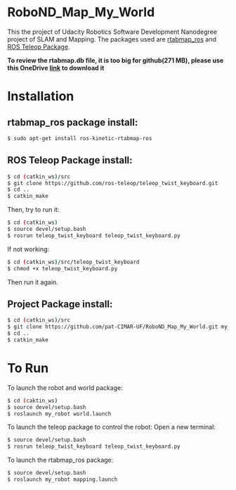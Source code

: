 # RoboND_Map_My_World
 
This the project of Udacity Robotics Software Development Nanodegree project of SLAM and Mapping. The packages used are [rtabmap_ros](http://wiki.ros.org/rtabmap_ros) and [ROS Teleop Package](https://github.com/ros-teleop/teleop_twist_keyboard).

**To review the rtabmap.db file, it is too big for github(271 MB), please use this OneDrive [link](https://uflorida-my.sharepoint.com/:u:/g/personal/wangyiqun_ufl_edu/EUbxcCs4OJBOrA978pFLavYBK5Rc41N_vap1-2NlUlknXw?e=80PlKr) to download it**

# Installation

## rtabmap_ros package install:
```bash
$ sudo apt-get install ros-kinetic-rtabmap-ros
```

## ROS Teleop Package install:
```bash
$ cd (catkin_ws)/src
$ git clone https://github.com/ros-teleop/teleop_twist_keyboard.git
$ cd ..
$ catkin_make
```
Then, try to run it:
```bash
$ cd (catkin_ws)
$ source devel/setup.bash
$ rosrun teleop_twist_keyboard teleop_twist_keyboard.py
```
If not working:
```bash
$ cd (catkin_ws)/src/teleop_twist_keyboard
$ chmod +x teleop_twist_keyboard.py
```
Then run it again.

## Project Package install:
```bash
$ cd (catkin_ws)/src
$ git clone https://github.com/pat-CIMAR-UF/RoboND_Map_My_World.git my_robot
$ cd ..
$ catkin_make
```

# To Run
To launch the robot and world package:
```bash
$ cd (caktin_ws)
$ source devel/setup.bash
$ roslaunch my_robot world.launch
```
To launch the teleop package to control the robot: Open a new terminal:
```bash
$ source devel/setup.bash
$ rosrun teleop_twist_keyboard teleop_twist_keyboard.py
```
To launch the rtabmap_ros package:
```bash
$ source devel/setup.bash
$ roslaunch my_robot mapping.launch
```




